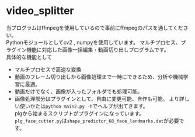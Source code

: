 # video_splitter

当プログラムはffmpegを使用しているので事前にffmpegのパスを通してください。  
Pythonモジュールとしてcv2 , numpyを使用しています。
マルチプロセス、プラグイン機能に対応した画像一括編集・動画切り出しプログラムです。  
具体的な機能として  

* マルチプロセスで高速な変換
* 動画のフレーム切り出しから画像処理まで一時にできるため、分析や機械学習に最適。  
* 動画だけでなく、画像が入ったフォルダでも処理可能。  
* 画像処理部分はプラグインとして、自由に変更可能、自作も可能。
より詳しい使いかたは`python main2.py -h`でヘルプが出てきます。  
plgから始まるスクリプトがプラグインになっています。  
`plg_face_cutter.py`は`shape_predictor_68_face_landmarks.dat`が必要です。  

